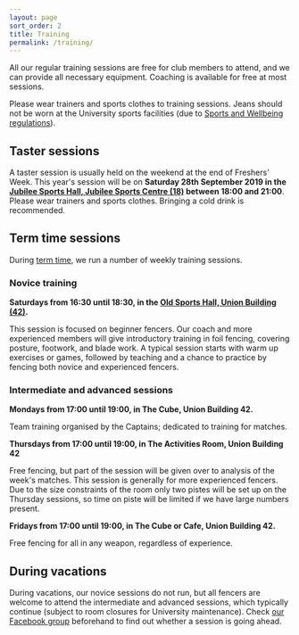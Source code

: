 ```yaml
---
layout: page
sort_order: 2
title: Training
permalink: /training/
---
```


All our regular training sessions are free for club members to attend, and we can provide all necessary equipment. Coaching is available for free at most sessions.

Please wear trainers and sports clothes to training sessions. Jeans should not be worn at the University sports facilities (due to [Sports and Wellbeing regulations](https://www.soton.ac.uk/sportandwellbeing/membership/termsandconditions.html)).

Taster sessions
---------------

A taster session is usually held on the weekend at the end of Freshers' Week. This year's session will be on **Saturday 28th September 2019 in the [Jubilee Sports Hall, Jubilee Sports Centre (18)][JubileeSportsHall] between 18:00 and 21:00**. Please wear trainers and sports clothes. Bringing a cold drink is recommended.

Term time sessions
------------------

During [term time](http://www.calendar.soton.ac.uk/semesters.html), we run a number of weekly training sessions.

### Novice training ###

**Saturdays from 16:30 until 18:30, in the [Old Sports Hall, Union Building (42)][OldSportsHall].**

This session is focused on beginner fencers. Our coach and more experienced members will give introductory training in foil fencing, covering posture, footwork, and blade work. A typical session starts with warm up exercises or games, followed by teaching and a chance to practice by fencing both novice and experienced fencers.

### Intermediate and advanced sessions ###

**Mondays from 17:00 until 19:00, in The Cube, Union Building 42.**

Team training organised by the Captains; dedicated to training for matches.

**Thursdays from 17:00 until 19:00, in The Activities Room, Union Building 42**

Free fencing, but part of the session will be given over to analysis of the week's matches. This session is generally for more experienced fencers. Due to the size constraints of the room only two pistes will be set up on the Thursday sessions, so time on piste will be limited if we have large numbers present.

**Fridays from 17:00 until 19:00, in The Cube or Cafe, Union Building 42.**

Free fencing for all in any weapon, regardless of experience.


During vacations
----------------

During vacations, our novice sessions do not run, but all fencers are welcome to attend the intermediate and advanced sessions, which typically continue (subject to room closures for University maintenance). Check [our Facebook group]({{site.links.facebook_group}}) beforehand to find out whether a session is going ahead.

[JubileeSportsHall]: http://maps.southampton.ac.uk/#1/19/50.93389/-1.39649 "Map showing the Jubilee Sports Centre"
[OldSportsHall]: http://maps.southampton.ac.uk/#1/20/50.93400/-1.39753 "Map showing the Old Sports Hall"
[ActivitiesRoom]: http://maps.southampton.ac.uk/#2/20/50.93395/-1.39797 "Map showing the Activities Room"
